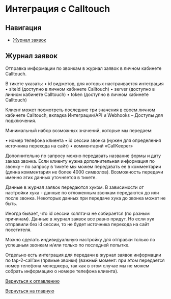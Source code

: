 # Интеграция с Calltouch 

## Навигация

* [Журнал заявок](#журнал-заявок)

## Журнал заявок

Отправка информации по звонкам в журнал заявок в личном кабинете Calltouch. 

В тикете указать:
•	id виджетов, для которых настраивается интеграция
•	siteId (доступно в личном кабинете Calltouch)
•	server (доступно в личном кабинете Calltouch)
•	token (доступно в личном кабинете Calltouch)

Клиент может посмотреть последние три значения в своем личном кабинете Calltouch, вкладка Интеграции/API и Webhooks – Доступы для подключения.

Минимальный набор возможных значений, которые мы передаем: 

•	номер телефона клиента
•	id сессии звонка (нужен для определения источника перехода на сайт)
•	комментарий «CallKeeper»

Дополнительно по запросу можно передавать название формы и дату заказа звонка.
Если клиенту нужна дополнительная информация по звонку – по запросу в тикете мы можем передавать ее в комментарии (длина комментария не более 4000 символов). Возможность передачи именно этих данных уточняется в тикете.


Данные в журнал заявок передаются хуком. В зависимости от настройки хука - данные по отложенным звонкам передаются до или после звонка. Некоторых данных при передаче хука до звонка может не быть.

Иногда бывает, что id сессии коллтача не собирается (по разным причинам). Данные в журнал заявок все равно придут. Но если хук отправили без id сессии, то не будет источника перехода на сайт посетителя.

Можно сделать индивидуальную настройку для отправки только по успешным звонкам и/или только по последней попытке.

Отдельно есть интеграция для передачи в журнал заявок информации по tap-2-call’ам (прямые звонки) (важный момент: при этом передается номер телефона менеджера, так как в этом случае мы не можем собрать информацию о номере телефона клиента).


[Вернуться к оглавлению](#навигация)

[Вернуться на главную](/README.md#documentation) 
